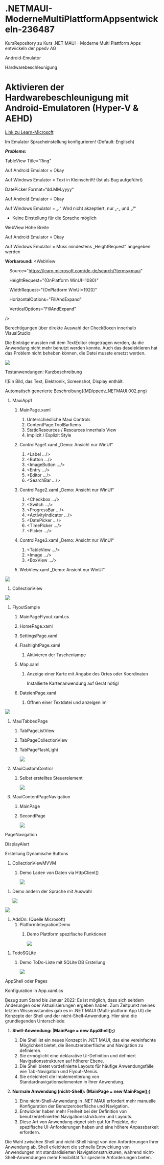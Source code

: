 ﻿# .NETMAUI-ModerneMultiPlattformAppsentwickeln-236487
KursRepository zu Kurs .NET MAUI - Moderne Multi Plattform Apps entwickeln der ppedv AG

Android-Emulator

Hardwarebeschleunigung

# Aktivieren der Hardwarebeschleunigung mit Android-Emulatoren (Hyper-V & AEHD)

[Link zu Learn-Microsoft](https://learn.microsoft.com/de-de/dotnet/maui/android/emulator/hardware-acceleration?view=net-maui-8.0)

Im Emulator Spracheinstellung konfigurieren! (Default: Englisch)

***Probleme:***

TableView Title=“Ring“

Auf Android Emulator = Okay

Auf Windows Emulator = Text in Kleinschrift! (Ist als Bug aufgeführt)

DatePicker Format=“dd.MM.yyyy“

Auf Android Emulator = Okay

Auf Windows Emulator = „.“ Wird nicht akzeptiert, nur „-„ und „/“

- Keine Einstellung für die Sprache möglich

WebView Höhe Breite

Auf Android Emulator = Okay

Auf Windows Emulator = Muss mindestens „HeightRequest“ angegeben werden

**Workaround:**
<WebView

`  `Source="https://learn.microsoft.com/de-de/search/?terms=maui"

`  `HeightRequest="{OnPlatform WinUI=1080}"

`  `WidthRequest="{OnPlatform WinUI=1920}"

`  `HorizontalOptions="FillAndExpand"

`  `VerticalOptions="FillAndExpand"

/>



Berechtigungen über direkte Auswahl der CheckBoxen innerhalb VisualStudio

Die Einträge mussten mit dem TextEditor eingetragen werden, da die Anwendung nicht mehr benutzt werden konnte. Auch das deselektieren hat das Problem nicht beheben können, die Datei musste ersetzt werden.

![](MD/ppedv_NETMAUI.001.png)



Testanwendungen: Kurzbeschreibung

![Ein Bild, das Text, Elektronik, Screenshot, Display enthält.

Automatisch generierte Beschreibung](MD/ppedv_NETMAUI.002.png)

1) MauiApp1
   1. MainPage.xaml
      1. Unterschiedliche Maui Controls
      1. ContentPage.ToolBarItems
      1. StaticResources / Resources innerhalb View
      1. Implizit / Explizit Style

   1. ControlPage1.xaml „Demo: Ansicht nur WinUI“
      1. <Label …/>
      1. <Button …/>
      1. <ImageButton …/>
      1. <Entry …/>
      1. <Editor …/>
      1. <SearchBar …/>

   1. ControlPage2.xaml „Demo: Ansicht nur WinUI“
      1. <Checkbox …/>
      1. <Switch …/>
      1. <ProgressBar …/>
      1. <ActivityIndicator …/>
      1. <DatePicker …/>
      1. <TimePicker …/>
      1. <Picker …/>

   1. ControlPage3.xaml „Demo: Ansicht nur WinUI“
      1. <TableView …/>
      1. <Image …/>
      1. <BoxView …/>

   1. WebView.xaml „Demo: Ansicht nur WinUI“

![](MD/ppedv_NETMAUI.003.png)



1) CollectionView

![](MD/ppedv_NETMAUI.004.png)

1) FlyoutSample
   1. MainPageFlyout.xaml.cs
   1. HomePage.xaml
   1. SettingsPage.xaml
   1. FlashlightPage.xaml
      1. Aktivieren der Taschenlampe
   1. Map.xaml
      1. Anzeige einer Karte mit Angabe des Ortes oder Koordinaten

         Installierte Kartenanwendung auf Gerät nötig!

   1. DateienPage.xaml
      1. Öffnen einer Textdatei und anzeigen im <Editor />

![](MD/ppedv_NETMAUI.005.png)



1) MauiTabbedPage
   1. TabPageListView
   1. TabPageCollectionView
   1. TabPageFlashLight

      ![](MD/ppedv_NETMAUI.006.png)

1) MauiCustomControl
   1. Selbst erstelltes Steuerelement

      ![](MD/ppedv_NETMAUI.007.png)

1) MauiContentPageNavigation
   1. MainPage
   1. SecondPage

      ![](MD/ppedv_NETMAUI.008.png)

PageNavigation

DisplayAlert

Erstellung Dynamische Buttons



1) CollectionViewMVVM
   1. Demo Laden von Daten via HttpClient()

      ![](MD/ppedv_NETMAUI.009.png)

1. Demo ändern der Sprache mit Auswahl

   ![](MD/ppedv_NETMAUI.010.png) 

![](MD/ppedv_NETMAUI.011.png)



1) AddOn: (Quelle Microsoft)
   1. PlatformIntegrationDemo
      1. Demo Plattform spezifische Funktionen

         ![](MD/ppedv_NETMAUI.012.png)


1. TodoSQLite
   1. Demo ToDo-Liste mit SQLite DB Erstellung

      ![](MD/ppedv_NETMAUI.013.png)



AppShell oder Pages

Konfiguration in App.xaml.cs

Bezug zum Stand bis Januar 2022: Es ist möglich, dass sich seitdem Änderungen oder Aktualisierungen ergeben haben. Zum Zeitpunkt meines letzten Wissensstandes gab es in .NET MAUI (Multi-platform App UI) die Konzepte der Shell und der nicht-Shell-Anwendung. Hier sind die grundlegenden Unterschiede:

1. **Shell-Anwendung: (**MainPage = new AppShell();**)**
   1. Die Shell ist ein neues Konzept in .NET MAUI, das eine vereinfachte Möglichkeit bietet, die Benutzeroberfläche und Navigation zu definieren.
   1. Sie ermöglicht eine deklarative UI-Definition und definiert Navigationsstrukturen auf höherer Ebene.
   1. Die Shell bietet vordefinierte Layouts für häufige Anwendungsfälle wie Tab-Navigation und Flyout-Menüs.
   1. Sie erleichtert die Implementierung von Standardnavigationselementen in Ihrer Anwendung.

1. **Normale Anwendung (nicht-Shell): (**MainPage = new MainPage();**)**
   1. Eine nicht-Shell-Anwendung in .NET MAUI erfordert mehr manuelle Konfiguration der Benutzeroberfläche und Navigation.
   1. Entwickler haben mehr Freiheit bei der Definition von benutzerdefinierten Navigationsstrukturen und Layouts.
   1. Diese Art von Anwendung eignet sich gut für Projekte, die spezifische UI-Anforderungen haben und eine höhere Anpassbarkeit erfordern.

Die Wahl zwischen Shell und nicht-Shell hängt von den Anforderungen Ihrer Anwendung ab. Shell erleichtert die schnelle Entwicklung von Anwendungen mit standardisierten Navigationsstrukturen, während nicht-Shell-Anwendungen mehr Flexibilität für spezielle Anforderungen bieten.

